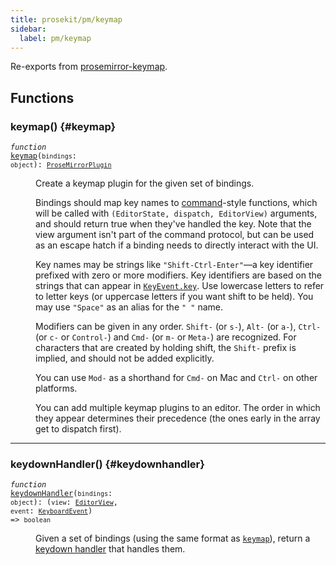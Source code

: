 ```yaml
---
title: prosekit/pm/keymap
sidebar:
  label: pm/keymap
---
```


Re-exports from [prosemirror-keymap](https://github.com/ProseMirror/prosemirror-keymap).

## Functions

### keymap() {#keymap}

<dl>

<dt>

<code data-typedoc-code><i>function</i> <i></i> <a id="keymap" href="#keymap">keymap</a>(`bindings`: `object`): [`ProseMirrorPlugin`](state.md#prosemirrorplugin)</code>

</dt>

<dd>

Create a keymap plugin for the given set of bindings.

Bindings should map key names to [command](https://prosemirror.net/docs/ref/#commands)-style
functions, which will be called with `(EditorState, dispatch,
EditorView)` arguments, and should return true when they've handled
the key. Note that the view argument isn't part of the command
protocol, but can be used as an escape hatch if a binding needs to
directly interact with the UI.

Key names may be strings like `"Shift-Ctrl-Enter"`—a key
identifier prefixed with zero or more modifiers. Key identifiers
are based on the strings that can appear in
[`KeyEvent.key`](https:developer.mozilla.org/en-US/docs/Web/API/KeyboardEvent/key).
Use lowercase letters to refer to letter keys (or uppercase letters
if you want shift to be held). You may use `"Space"` as an alias
for the `" "` name.

Modifiers can be given in any order. `Shift-` (or `s-`), `Alt-` (or
`a-`), `Ctrl-` (or `c-` or `Control-`) and `Cmd-` (or `m-` or
`Meta-`) are recognized. For characters that are created by holding
shift, the `Shift-` prefix is implied, and should not be added
explicitly.

You can use `Mod-` as a shorthand for `Cmd-` on Mac and `Ctrl-` on
other platforms.

You can add multiple keymap plugins to an editor. The order in
which they appear determines their precedence (the ones early in
the array get to dispatch first).

</dd>

</dl>

***

### keydownHandler() {#keydownhandler}

<dl>

<dt>

<code data-typedoc-code><i>function</i> <i></i> <a id="keydownhandler" href="#keydownhandler">keydownHandler</a>(`bindings`: `object`): (`view`: [`EditorView`](view.md#editorview), `event`: [`KeyboardEvent`](https://developer.mozilla.org/docs/Web/API/KeyboardEvent)) => `boolean`</code>

</dt>

<dd>

Given a set of bindings (using the same format as
[`keymap`](https://prosemirror.net/docs/ref/#keymap.keymap)), return a [keydown
handler](https://prosemirror.net/docs/ref/#view.EditorProps.handleKeyDown) that handles them.

</dd>

</dl>
